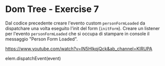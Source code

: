 # Dom Tree - Exercise 7
Dal codice precedente creare l'evento custom `personFormLoaded` da dispatchare una volta eseguito l'init del form (`initForm`).
Creare un listener per l'evento `personFormLoaded` che si occupa di stampare in console il messaggio "Person Form Loaded".

https://www.youtube.com/watch?v=IN5HlkqjQck&ab_channel=KIRUPA

elem.dispatchEvent(event)